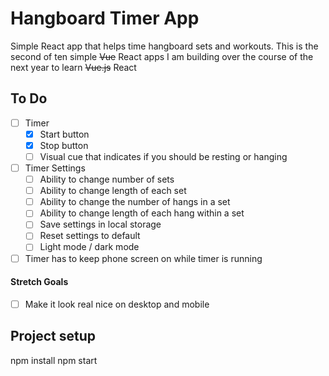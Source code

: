 # Hangboard Timer App
Simple React app that helps time hangboard sets and workouts. This is the second of ten simple ~~Vue~~ React apps I am building over the course of the next year to learn ~~Vue.js~~ React

## To Do
- [ ] Timer
  - [X] Start button
  - [X] Stop button
  - [ ] Visual cue that indicates if you should be resting or hanging
- [ ] Timer Settings
  - [ ] Ability to change number of sets
  - [ ] Ability to change length of each set
  - [ ] Ability to change the number of hangs in a set
  - [ ] Ability to change length of each hang within a set
  - [ ] Save settings in local storage
  - [ ] Reset settings to default
  - [ ] Light mode / dark mode
- [ ] Timer has to keep phone screen on while timer is running

#### Stretch Goals
- [ ] Make it look real nice on desktop and mobile
  

## Project setup
npm install
npm start
